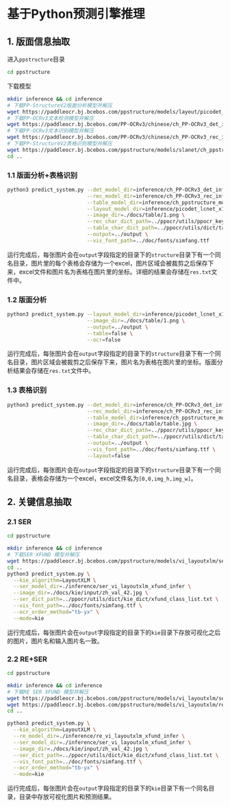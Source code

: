 # 基于Python预测引擎推理

## 1. 版面信息抽取

进入`ppstructure`目录

```bash
cd ppstructure
```

下载模型

```bash
mkdir inference && cd inference
# 下载PP-StructureV2版面分析模型并解压
wget https://paddleocr.bj.bcebos.com/ppstructure/models/layout/picodet_lcnet_x1_0_layout_infer.tar && tar xf picodet_lcnet_x1_0_layout_infer.tar
# 下载PP-OCRv3文本检测模型并解压
wget https://paddleocr.bj.bcebos.com/PP-OCRv3/chinese/ch_PP-OCRv3_det_infer.tar && tar xf ch_PP-OCRv3_det_infer.tar
# 下载PP-OCRv3文本识别模型并解压
wget https://paddleocr.bj.bcebos.com/PP-OCRv3/chinese/ch_PP-OCRv3_rec_infer.tar && tar xf ch_PP-OCRv3_rec_infer.tar
# 下载PP-StructureV2表格识别模型并解压
wget https://paddleocr.bj.bcebos.com/ppstructure/models/slanet/ch_ppstructure_mobile_v2.0_SLANet_infer.tar && tar xf ch_ppstructure_mobile_v2.0_SLANet_infer.tar
cd ..
```

### 1.1 版面分析+表格识别

```bash
python3 predict_system.py --det_model_dir=inference/ch_PP-OCRv3_det_infer \
                          --rec_model_dir=inference/ch_PP-OCRv3_rec_infer \
                          --table_model_dir=inference/ch_ppstructure_mobile_v2.0_SLANet_infer \
                          --layout_model_dir=inference/picodet_lcnet_x1_0_layout_infer \
                          --image_dir=./docs/table/1.png \
                          --rec_char_dict_path=../ppocr/utils/ppocr_keys_v1.txt \
                          --table_char_dict_path=../ppocr/utils/dict/table_structure_dict_ch.txt \
                          --output=../output \
                          --vis_font_path=../doc/fonts/simfang.ttf
```

运行完成后，每张图片会在`output`字段指定的目录下的`structure`目录下有一个同名目录，图片里的每个表格会存储为一个excel，图片区域会被裁剪之后保存下来，excel文件和图片名为表格在图片里的坐标。详细的结果会存储在`res.txt`文件中。

### 1.2 版面分析

```bash
python3 predict_system.py --layout_model_dir=inference/picodet_lcnet_x1_0_layout_infer \
                          --image_dir=./docs/table/1.png \
                          --output=../output \
                          --table=false \
                          --ocr=false
```

运行完成后，每张图片会在`output`字段指定的目录下的`structure`目录下有一个同名目录，图片区域会被裁剪之后保存下来，图片名为表格在图片里的坐标。版面分析结果会存储在`res.txt`文件中。

### 1.3 表格识别

```bash
python3 predict_system.py --det_model_dir=inference/ch_PP-OCRv3_det_infer \
                          --rec_model_dir=inference/ch_PP-OCRv3_rec_infer \
                          --table_model_dir=inference/ch_ppstructure_mobile_v2.0_SLANet_infer \
                          --image_dir=./docs/table/table.jpg \
                          --rec_char_dict_path=../ppocr/utils/ppocr_keys_v1.txt \
                          --table_char_dict_path=../ppocr/utils/dict/table_structure_dict_ch.txt \
                          --output=../output \
                          --vis_font_path=../doc/fonts/simfang.ttf \
                          --layout=false
```

运行完成后，每张图片会在`output`字段指定的目录下的`structure`目录下有一个同名目录，表格会存储为一个excel，excel文件名为`[0,0,img_h,img_w]`。

## 2. 关键信息抽取

### 2.1 SER

```bash
cd ppstructure

mkdir inference && cd inference
# 下载SER XFUND 模型并解压
wget https://paddleocr.bj.bcebos.com/ppstructure/models/vi_layoutxlm/ser_vi_layoutxlm_xfund_infer.tar && tar -xf ser_vi_layoutxlm_xfund_infer.tar
cd ..
python3 predict_system.py \
  --kie_algorithm=LayoutXLM \
  --ser_model_dir=./inference/ser_vi_layoutxlm_xfund_infer \
  --image_dir=./docs/kie/input/zh_val_42.jpg \
  --ser_dict_path=../ppocr/utils/dict/kie_dict/xfund_class_list.txt \
  --vis_font_path=../doc/fonts/simfang.ttf \
  --ocr_order_method="tb-yx" \
  --mode=kie
```

运行完成后，每张图片会在`output`字段指定的目录下的`kie`目录下存放可视化之后的图片，图片名和输入图片名一致。

### 2.2 RE+SER

```bash
cd ppstructure

mkdir inference && cd inference
# 下载RE SER XFUND 模型并解压
wget https://paddleocr.bj.bcebos.com/ppstructure/models/vi_layoutxlm/ser_vi_layoutxlm_xfund_infer.tar && tar -xf ser_vi_layoutxlm_xfund_infer.tar
wget https://paddleocr.bj.bcebos.com/ppstructure/models/vi_layoutxlm/re_vi_layoutxlm_xfund_infer.tar && tar -xf re_vi_layoutxlm_xfund_infer.tar
cd ..

python3 predict_system.py \
  --kie_algorithm=LayoutXLM \
  --re_model_dir=./inference/re_vi_layoutxlm_xfund_infer \
  --ser_model_dir=./inference/ser_vi_layoutxlm_xfund_infer \
  --image_dir=./docs/kie/input/zh_val_42.jpg \
  --ser_dict_path=../ppocr/utils/dict/kie_dict/xfund_class_list.txt \
  --vis_font_path=../doc/fonts/simfang.ttf \
  --ocr_order_method="tb-yx" \
  --mode=kie
```

运行完成后，每张图片会在`output`字段指定的目录下的`kie`目录下有一个同名目录，目录中存放可视化图片和预测结果。
